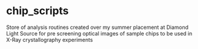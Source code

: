 # chip_scripts
Store of analysis routines created over my summer placement at Diamond Light Source for
pre screening optical images of sample chips to be used in X-Ray crystallography experiments
